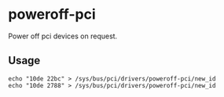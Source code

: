 # poweroff-pci
Power off pci devices on request.

## Usage

```
echo "10de 22bc" > /sys/bus/pci/drivers/poweroff-pci/new_id
echo "10de 2788" > /sys/bus/pci/drivers/poweroff-pci/new_id
```